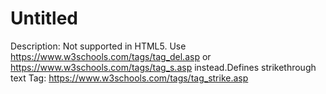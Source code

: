 # Untitled

Description: Not supported in HTML5. Use https://www.w3schools.com/tags/tag_del.asp or https://www.w3schools.com/tags/tag_s.asp instead.Defines strikethrough text
Tag: https://www.w3schools.com/tags/tag_strike.asp